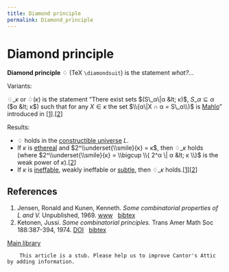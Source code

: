 ```yaml
---
title: Diamond principle
permalink: Diamond_principle
---
```

# Diamond principle











**Diamond principle** $♢$ (TeX `\diamondsuit`) is the statement
*what?...*

Variants:

$♢\_κ$ or $♢(κ)$ is the statement “There exist sets $(S\_α\|α &lt; κ)$,
$S\_α ⊆ α$ ($α &lt; κ$) such that for any $X ∈ κ$ the set $\\{α\|X ∩ α =
S\_α\\}$ is
<a href="index.php?title=Mahlo_set&amp;action=edit&amp;redlink=1" class="new" title="Mahlo set (page does not exist)">Mahlo</a>”
introduced in
\[[1](#bibkey_JensenKunen1969:Ineffable)\].\[[2](#bibkey_Ketonen1974:SomeCombinatorialPrinciples)\]

Results:

-   $♢$ holds in the [constructible
    universe](Constructible_universe "Constructible universe")
    $L$.
-   If $κ$ is
    <a href="Ethereal" class="mw-redirect" title="Ethereal">ethereal</a>
    and $2^\\underset{\\smile}{κ} = κ$, then $♢\_κ$ holds (where
    $2^\\underset{\\smile}{κ} = \\bigcup \\{ 2^α \| α &lt; κ \\}$ is the
    weak power of
    $κ$).\[[2](#bibkey_Ketonen1974:SomeCombinatorialPrinciples)\]
-   If $κ$ is
    [ineffable](Ineffable "Ineffable"),
    weakly ineffable or
    <a href="Subtle" class="mw-redirect" title="Subtle">subtle</a>,
    then $♢\_κ$
    holds.\[[1](#bibkey_JensenKunen1969:Ineffable)\]\[[2](#bibkey_Ketonen1974:SomeCombinatorialPrinciples)\]

## References

1.  <span id="bibkey_JensenKunen1969:Ineffable">Jensen, Ronald and
    Kunen, Kenneth. *Some combinatorial properties of $L$ and $V$.*
    Unpublished, 1969.
    <a href="http://www.mathematik.hu-berlin.de/~raesch/org/jensen.html" class="extiw">www</a>   <a href="javascript:bibpopup(&#39;@unpublished%7BJensenKunen1969:Ineffable,AUTHOR=%7BJensen,%20Ronald%20and%20Kunen,%20Kenneth%7D,%3Cbr%3ETITLE=%7BSome%20combinatorial%20properties%20of%20$L$%20and%20$V$%7D,%3Cbr%3EYEAR=%7B1969%7D,%3Cbr%3EURL=%7Bhttp://www.mathematik.hu-berlin.de/~raesch/org/jensen.html%7D,%3Cbr%3E%7D&#39;)" class="bibtex">bibtex</a></span>
2.  <span id="bibkey_Ketonen1974:SomeCombinatorialPrinciples">Ketonen,
    Jussi. *Some combinatorial principles.* Trans Amer Math Soc
    188:387-394, 1974.
    <a href="http://dx.doi.org/10.1090/S0002-9947-1974-0332481-5" class="extiw">DOI</a>   <a href="javascript:bibpopup(&#39;@article%7BKetonen1974:SomeCombinatorialPrinciples,%20%20%20%20AUTHOR%20=%20%7BKetonen,%20Jussi%7D,%3Cbr%3E%20%20%20%20%20TITLE%20=%20%7BSome%20combinatorial%20principles%7D,%3Cbr%3E%20%20%20JOURNAL%20=%20%7BTrans.%20Amer.%20Math.%20Soc.%7D,%3Cbr%3E%20%20FJOURNAL%20=%20%7BTransactions%20of%20the%20American%20Mathematical%20Society%7D,%3Cbr%3E%20%20%20%20VOLUME%20=%20%7B188%7D,%3Cbr%3E%20%20%20%20%20%20YEAR%20=%20%7B1974%7D,%3Cbr%3E%20%20%20%20%20PAGES%20=%20%7B387-394%7D,%3Cbr%3E%20%20%20%20%20%20ISSN%20=%20%7B1088-6850%7D,%3Cbr%3E%20%20%20%20%20%20%20DOI%20=%20%7B10.1090/S0002-9947-1974-0332481-5%7D,%3Cbr%3E%7D&#39;)" class="bibtex">bibtex</a></span>

[Main
library](Library "Library")

        This article is a stub. Please help us to improve Cantor's Attic by adding information.


